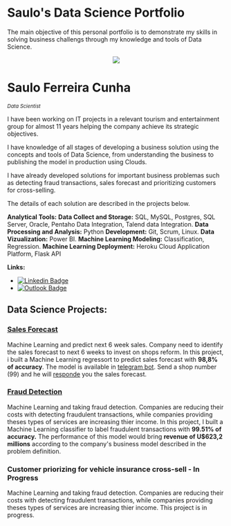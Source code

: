 # Saulo's Data Science Portfolio
The main objective of this personal portfolio is to demonstrate my skills in solving business challengs through my knowledge and tools of Data Science.

<p align='center'>
    <img src='portifolioHead.png'<
</p>

# Saulo Ferreira Cunha
<sub>*Data Scientist*</sub>

I have been working on IT projects in a relevant tourism and entertainment group for almost 11 years helping the company achieve its strategic objectives.

I have knowledge of all stages of developing a business solution using the concepts and tools of Data Science, from understanding the business to publishing the model in production using Clouds.

I have already developed solutions for important business problemas such as detecting fraud transactions, sales forecast and prioritizing customers for cross-selling.

The details of each solution are described in the projects below.

**Analytical Tools:**
**Data Collect and Storage:** SQL, MySQL, Postgres, SQL Server, Oracle, Pentaho Data Integration, Talend data Integration.
**Data Processing and Analysis:** Python
**Development:** Git, Scrum, Linux.
**Data Vizualization:** Power BI.
**Machine Learning Modeling:** Classification, Regression.
**Machine Learning Deployment:** Heroku Cloud Application Platform, Flask API

**Links:**
* [![Linkedin Badge](https://img.shields.io/badge/-LinkedIn-blue?style=flat&logo=LinkedIn&logoColor=white)](https://www.linkedin.com/in/saulo-ferreira-cunha-6a6ba232/)
* [![Outlook Badge](https://img.shields.io/badge/-Outlook-blue?style=flat-square&logo=Outlook&logoColor=white&link=mailto:saulofcunha@outlook.com)](mailto:saulofcunha@outlook.com)

## Data Science Projects:

### [Sales Forecast]( https://github.com/s4ul0bk/RossmannSalesForescast )

Machine Learning and predict next 6 week sales. Company need to identify the sales forecast to next 6 weeks to invest on shops reform.
In this project, i built a Machine Learning regressort to predict sales forecast with **98,8% of accuracy**.
The model is available in [telegram bot](http://t.me/rossman_scunha_bot). Send a shop number (99) and he will [responde](https://www.linkedin.com/embed/feed/update/urn:li:ugcPost:6744631371647500288) you the sales forecast.

### [Fraud Detection]( https://github.com/s4ul0bk/blockerFraud )

Machine Learning and taking fraud detection. Companies are reducing their costs with detecting fraudulent transactions, while companies providing theses types of services are increasing thier income.
In this project, I built a Machine Learning classifier to label fraudulent transactions with **99.51% of accuracy.**
The performance of this model would bring **revenue of U$623,2 millions** according to the company's business model described in the problem definition.

### Customer priorizing for vehicle insurance cross-sell - In Progress
Machine Learning and taking fraud detection. Companies are reducing their costs with detecting fraudulent transactions, while companies providing theses types of services are increasing thier income.
This project is in progress.